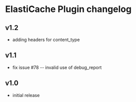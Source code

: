 # ElastiCache Plugin changelog

## v1.2

- adding headers for content_type

## v1.1

- fix issue #78 -- invalid use of debug_report

## v1.0

- initial release
